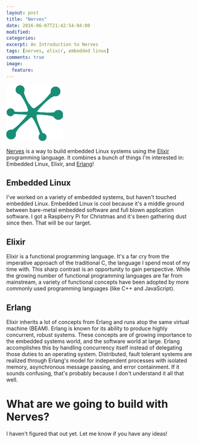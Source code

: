 ```yaml
---
layout: post
title: "Nerves"
date: 2016-06-07T21:42:54-04:00
modified:
categories:
excerpt: An Introduction to Nerves
tags: [nerves, elixir, embedded linux]
comments: true
image:
  feature:
---
```


<img src="../images/nerves-logo.png" height="150" width="150">

[Nerves](http://nerves-project.org/) is a way to build embedded Linux systems using the [Elixir](http://elixir-lang.org/) programming language. It combines a bunch of things I'm interested in: Embedded Linux, Elixir, and [Erlang](http://www.erlang.org/)!

## Embedded Linux

I've worked on a variety of embedded systems, but haven't touched embedded Linux. Embedded Linux is cool because it's a middle ground between bare-metal embedded software and full blown application software. I got a Raspberry Pi for Christmas and it's been gathering dust since then. That will be our target.

## Elixir

Elixir is a functional programming language.  It's a far cry from the imperative approach of the traditional C, the language I spend most of my time with. This sharp contrast is an opportunity to gain perspective. While the growing number of functional programming languages are far from mainstream, a variety of functional concepts have been adopted by more commonly used programming languages (like C++ and JavaScript).

## Erlang

Elixir inherits a lot of concepts from Erlang and runs atop the same virtual machine (BEAM). Erlang is known for its ability to produce highly concurrent, robust systems. These concepts are of growing importance to the embedded systems world, and the software world at large. Erlang accomplishes this by handling concurrency itself instead of delegating those duties to an operating system. Distributed, fault tolerant systems are realized through Erlang's model for independent processes with isolated memory, asynchronous message passing, and error containment. If it sounds confusing, that's probably because I don't understand it all that well.

# What are we going to build with Nerves?

I haven't figured that out yet. Let me know if you have any ideas!
